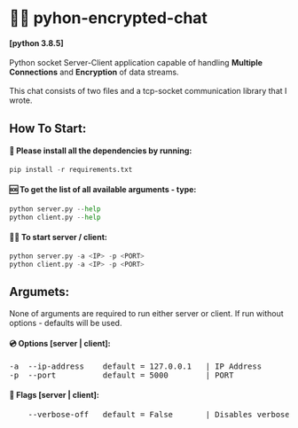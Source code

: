 # 🐍💬 pyhon-encrypted-chat
#### [python 3.8.5]
Python socket Server-Client application capable of handling **Multiple Connections** and **Encryption** of data streams. <br/> <br/>
This chat consists of two files and a tcp-socket communication library that I wrote.

## How To Start:
#### 📩 Please install all the dependencies by running:
```python
pip install -r requirements.txt
```

#### 🆘 To get the list of all available arguments - type:
```python
python server.py --help
python client.py --help
```

#### 🏃‍♂ To start server / client:
```python
python server.py -a <IP> -p <PORT>
python client.py -a <IP> -p <PORT>
```

## Argumets:
None of arguments are required to run either server or client.
If run without options - defaults will be used.

#### 💿 Options [server | client]:
<pre>
-a  --ip-address    default = 127.0.0.1   | IP Address
-p  --port          default = 5000        | PORT
</pre>

#### 🚩 Flags [server | client]:
<pre>
    --verbose-off   default = False       | Disables verbose
</pre>
